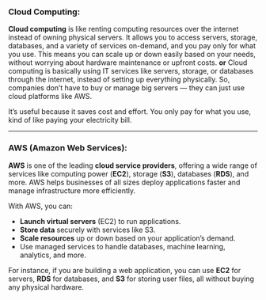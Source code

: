 ### **Cloud Computing:**
**Cloud computing** is like renting computing resources over the internet instead of owning physical servers. It allows you to access servers, storage, databases, and a variety of services on-demand, and you pay only for what you use. This means you can scale up or down easily based on your needs, without worrying about hardware maintenance or upfront costs.
**or**
Cloud computing is basically using IT services like servers, storage, or databases through the internet, instead of setting up everything physically. So, companies don’t have to buy or manage big servers — they can just use cloud platforms like AWS.

It’s useful because it saves cost and effort. You only pay for what you use, kind of like paying your electricity bill.

---

### **AWS (Amazon Web Services):**
**AWS** is one of the leading **cloud service providers**, offering a wide range of services like computing power (**EC2**), storage (**S3**), databases (**RDS**), and more. AWS helps businesses of all sizes deploy applications faster and manage infrastructure more efficiently.

With AWS, you can:
- **Launch virtual servers** (EC2) to run applications.
- **Store data** securely with services like S3.
- **Scale resources** up or down based on your application’s demand.
- Use managed services to handle databases, machine learning, analytics, and more.

For instance, if you are building a web application, you can use **EC2** for servers, **RDS** for databases, and **S3** for storing user files, all without buying any physical hardware.

